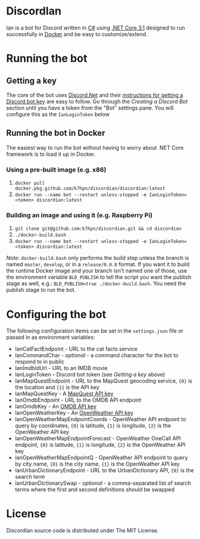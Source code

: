# DiscordIan

Ian is a bot for Discord written in [C#](https://docs.microsoft.com/en-us/dotnet/csharp/)
using [.NET Core 3.1](https://dotnet.microsoft.com/download/dotnet-core/3.1) designed to run
successfully in [Docker](https://www.docker.com) and be easy to customize/extend.

# Running the bot

## Getting a key

The core of the bot uses [Discord.Net](https://github.com/discord-net/Discord.Net) and their
[instructions for getting a Discord bot key](https://discord.foxbot.me/stable/guides/getting_started/first-bot.html#creating-a-discord-bot) are easy to follow. Go through the _Creating a Discord Bot_ section until you have a token from the "Bot" settings pane. You will configure this as the `IanLoginToken` below

## Running the bot in Docker

The easiest way to run the bot without having to worry about .NET Core framework is to load
it up in Docker.

### Using a pre-built image (e.g. x86)

1. `docker pull docker.pkg.github.com/k7hpn/discordian/discordian:latest`
2. `docker run --name bot --restart unless-stopped -e IanLoginToken=<token> discordian:latest`

### Building an image and using it (e.g. Raspberry Pi)

1. `git clone git@github.com:k7hpn/discordian.git && cd discordian`
2. `./docker-build.bash`
3. `docker run --name bot --restart unless-stopped -e IanLoginToken=<token> discordian:latest`

*Note*: `docker-build.bash` only performs the build step unless the branch is named
`master`, `develop`, or in a `release/0.0.0` format. If you want it to build the runtime
Docker image and your branch isn't named one of those, use the environment variable
`BLD_PUBLISH` to tell the script you want the publish stage as well, e.g.: `BLD_PUBLISH=true ./docker-build.bash`. You need the publish stage to run the bot.

# Configuring the bot

The following configuration items can be set in the `settings.json` file or passed in as
environment variables:

- IanCatFactEndpoint - URL to the cat facts service
- IanCommandChar - _optional_ - a command character for the bot to respond to in public
- IanImdbIdUrl - URL to an IMDB movie
- IanLoginToken - Discord bot token (see _Getting a key_ above)
- IanMapQuestEndpoint - URL to the MapQuest geocoding service, `{0}` is the location and `{1}` is the API key
- IanMapQuestKey - A [MapQuest API key](https://developer.mapquest.com)
- IanOmdbEndpoint - URL to the OMDB API endpoint
- IanOmdbKey - An [OMDB API key](http://www.omdbapi.com/apikey.aspx)
- IanOpenWeatherKey - An [OpenWeather API key](https://openweathermap.org/api)
- IanOpenWeatherMapEndpointCoords - OpenWeather API endpoint to query by coordinates, `{0}` is latitude, `{1}` is longitude, `{2}` is the OpenWeather API key
- IanOpenWeatherMapEndpointForecast - OpenWeather OneCall API endpoint, `{0}` is latitude, `{1}` is longitude, `{2}` is the OpenWeather API key
- IanOpenWeatherMapEndpointQ - OpenWeather API endpoint to query by city name, `{0}` is the city name, `{1}` is the OpenWeather API key
- IanUrbanDictionaryEndpoint - URL to the UrbanDictionary API, `{0}` is the search term
- IanUrbanDictionarySwap - _optional_ - a comma-separated list of search terms where the
first and second definitions should be swapped

# License

DiscordIan source code is distributed under The MIT License.
